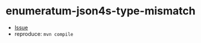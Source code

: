 # enumeratum-json4s-type-mismatch

- [Issue](https://github.com/lloydmeta/enumeratum/issues/161)
- reproduce: `mvn compile`

